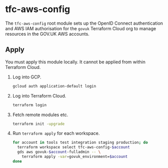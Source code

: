 # tfc-aws-config

The `tfc-aws-config` root module sets up the OpenID Connect authentication and AWS
IAM authorisation for the `govuk` Terraform Cloud org to manage resources in
the GOV.UK AWS accounts.

## Apply

You must apply this module locally. It cannot be applied from within Terraform
Cloud.

1. Log into GCP.

    ```sh
    gcloud auth application-default login
    ```

1. Log into Terraform Cloud.

    ```sh
    terraform login
    ```

1. Fetch remote modules etc.

    ```sh
    terraform init -upgrade
    ```

1. Run `terraform apply` for each workspace.

    ```sh
    for account in tools test integration staging production; do
      terraform workspace select tfc-aws-config-$account
      gds aws govuk-$account-fulladmin -- \
        terraform apply -var=govuk_environment=$account
    done
    ```
